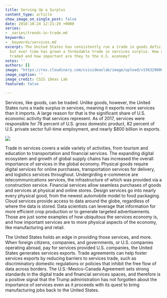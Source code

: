 ```yaml
---
title: Serving Up a Surplus
content_type: article
show_image_on_single_post: false
date: 2018-10-24 12:21:29 +0000
series:
- _series/trends-in-trade.md
keywords:
- _keywords/services.md
excerpt: The United States has consistently run a trade in goods deficit for decades,
  but over time has grown a formidable trade in services surplus. How are services
  traded and how important are they to the U.S. economy?
notes: ''
authors: []
image: "https://res.cloudinary.com/csisideaslab/image/upload/v1563298002/trade-guys/REVISED-Trade-Surplus-Website.gif"
image_caption: ''
image_credit: CSIS iDeas Lab
featured: false

---
```

Services, like goods, can be traded. Unlike goods, however, the United States runs a trade surplus in services, meaning it exports more services than it imports. A large reason for that is the significant share of U.S. economic activity that services represent. As of 2017, services were responsible for 78 percent of U.S. gross domestic product, 82 percent of U.S. private sector full-time employment, and nearly $800 billion in exports. 

![](https://res.cloudinary.com/csisideaslab/image/upload/v1563298002/trade-guys/REVISED-Trade-Surplus-Website.gif)

Trade in services covers a wide variety of activities, from tourism and education to transportation and financial services. The expanding digital ecosystem and growth of global supply chains has increased the overall importance of services in the global economy. Physical goods require digital services for online purchases, transportation services for delivery, and logistics services throughout. Undergirding e-commerce are telecommunications services, the infrastructure of which was provided via a construction service. Financial services allow seamless purchases of goods and services at physical and online stores. Design services go into nearly every physical good, from the newest automobile model to food packaging. Cloud services provide access to data around the globe, regardless of where the data is stored. Data scientists can leverage that information for more efficient crop production or to generate targeted advertisements. Those are just some examples of how ubiquitous the services economy is, and how important services are to more physical aspects of the economy, like manufacturing and retail.   

The United States holds an edge in providing those services, and more. When foreign citizens, companies, and governments, or U.S. companies operating abroad, pay for services provided U.S. companies, the United States generates services exports. Trade agreements can help foster services exports by reducing barriers to services trade, such as discriminatory domestic regulations or policies that inhibit the free flow of data across borders. The U.S.-Mexico-Canada Agreement sets strong standards in the digital trade and financial services spaces, and therefore is a positive signal that the Trump administration has not forgotten about the importance of services even as it proceeds with its quest to bring manufacturing jobs back to the United States. 